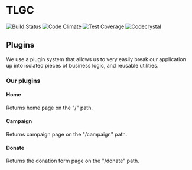 # TLGC
[![Build Status](https://travis-ci.org/CodersInDev/TLGC.svg?branch=master)](https://travis-ci.org/CodersInDev/TLGC)
[![Code Climate](https://codeclimate.com/github/CodersInDev/TLGC/badges/gpa.svg)](https://codeclimate.com/github/CodersInDev/TLGC)
[![Test Coverage](https://codeclimate.com/github/CodersInDev/TLGC/badges/coverage.svg)](https://codeclimate.com/github/CodersInDev/TLGC/coverage)
[![Codecrystal](https://img.shields.io/badge/code-crystal-5CB3FF.svg)](http://codecrystal.herokuapp.com/crystalise/CodersInDev/TLGC/master)

## Plugins
We use a plugin system that allows us to very easily break our application up into isolated pieces of business logic, and reusable utilities.

### Our plugins

#### Home

Returns home page on the "/" path.

#### Campaign

Returns campaign page on the "/campaign" path.

#### Donate

Returns the donation form page on the "/donate" path.
